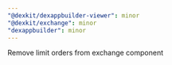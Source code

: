 ```yaml
---
"@dexkit/dexappbuilder-viewer": minor
"@dexkit/exchange": minor
"dexappbuilder": minor
---
```


Remove limit orders from exchange component
